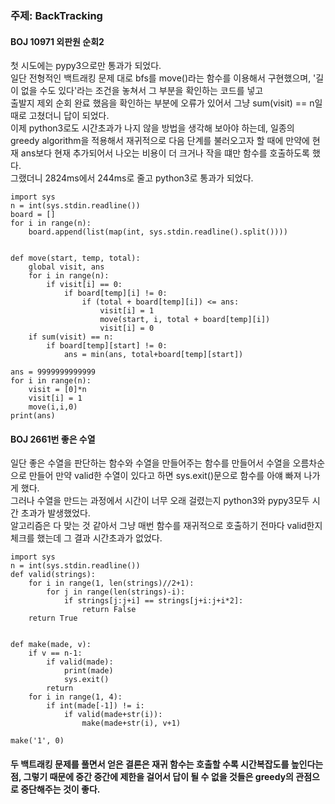 ### 주제: BackTracking
#### BOJ 10971 외판원 순회2
첫 시도에는 pypy3으로만 통과가 되었다.   
일단 전형적인 백트래킹 문제 대로 bfs를 move()라는 함수를 이용해서 구현했으며, '길이 없을 수도 있다'라는 조건을 놓쳐서 그 부분을 확인하는 코드를 넣고  
출발지 제외 순회 완료 했음을 확인하는 부분에 오류가 있어서 그냥 sum(visit) == n일 때로 고쳤더니 답이 되었다.  
이제 python3로도 시간초과가 나지 않을 방법을 생각해 보아야 하는데, 일종의 greedy algorithm을 적용해서 재귀적으로 다음 단계를 불러오고자 할 때에 만약에 현재 ans보다 현재 추가되어서 나오는 비용이 더 크거나 작을 떄만 함수를 호출하도록 했다.  
그랬더니 2824ms에서 244ms로 줄고 python3로 통과가 되었다.
```py3
import sys
n = int(sys.stdin.readline())
board = []
for i in range(n):
    board.append(list(map(int, sys.stdin.readline().split())))


def move(start, temp, total):
    global visit, ans
    for i in range(n):
        if visit[i] == 0:
            if board[temp][i] != 0:
                if (total + board[temp][i]) <= ans:
                    visit[i] = 1
                    move(start, i, total + board[temp][i])
                    visit[i] = 0
    if sum(visit) == n:
        if board[temp][start] != 0:
            ans = min(ans, total+board[temp][start])

ans = 9999999999999
for i in range(n):
    visit = [0]*n
    visit[i] = 1
    move(i,i,0)
print(ans)
```

#### BOJ 2661번 좋은 수열
일단 좋은 수열을 판단하는 함수와 수열을 만들어주는 함수를 만들어서 수열을 오름차순으로 만들어 만약 valid한 수열이 있다고 하면 sys.exit()문으로 함수를 아얘 빠져 나가게 했다.  
그러나 수열을 만드는 과정에서 시간이 너무 오래 걸렸는지 python3와 pypy3모두 시간 초과가 발생했었다.  
알고리즘은 다 맞는 것 같아서 그냥 매번 함수를 재귀적으로 호출하기 전마다 valid한지 체크를 했는데 그 결과 시간초과가 없었다.  
```py3
import sys 
n = int(sys.stdin.readline())
def valid(strings):
    for i in range(1, len(strings)//2+1):
        for j in range(len(strings)-i):
            if strings[j:j+i] == strings[j+i:j+i*2]:
                return False
    return True


def make(made, v):
    if v == n-1:
        if valid(made):
            print(made)
            sys.exit()
        return
    for i in range(1, 4):
        if int(made[-1]) != i:
            if valid(made+str(i)):
                make(made+str(i), v+1)
    
make('1', 0)
```

#### 두 백트래킹 문제를 풀면서 얻은 결론은 재귀 함수는 호출할 수록 시간복잡도를 높인다는 점, 그렇기 때문에 중간 중간에 제한을 걸어서 **답이 될 수 없을 것들은 greedy의 관점으로** 중단해주는 것이 좋다.
